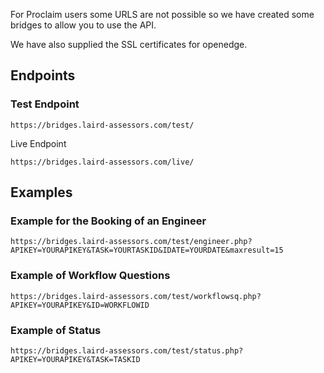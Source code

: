 For Proclaim users some URLS are not possible so we have created some bridges to allow you to use the API.

We have also supplied the SSL certificates for openedge.

Endpoints
 ---

### Test Endpoint

```
https://bridges.laird-assessors.com/test/
```

Live Endpoint

```
https://bridges.laird-assessors.com/live/
```


Examples
---


### Example for the Booking of an Engineer


```
https://bridges.laird-assessors.com/test/engineer.php?APIKEY=YOURAPIKEY&TASK=YOURTASKID&IDATE=YOURDATE&maxresult=15
```



### Example of Workflow Questions


```
https://bridges.laird-assessors.com/test/workflowsq.php?APIKEY=YOURAPIKEY&ID=WORKFLOWID
```


### Example of Status


```
https://bridges.laird-assessors.com/test/status.php?APIKEY=YOURAPIKEY&TASK=TASKID
```
